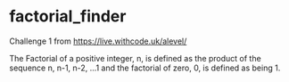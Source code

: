 # factorial_finder
Challenge 1 from https://live.withcode.uk/alevel/

The Factorial of a positive integer, n, is defined as the product of the sequence n, n-1, n-2, ...1 and the factorial of zero, 0, is defined as being 1. 
